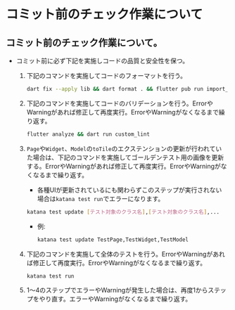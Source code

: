 # コミット前のチェック作業について

## コミット前のチェック作業について。

- コミット前に必ず下記を実施しコードの品質と安全性を保つ。
    1. 下記のコマンドを実施してコードのフォーマットを行う。
        ```bash
        dart fix --apply lib && dart format . && flutter pub run import_sorter:main
        ```

    2. 下記のコマンドを実施してコードのバリデーションを行う。ErrorやWarningがあれば修正して再度実行。ErrorやWarningがなくなるまで繰り返す。
        ```bash
        flutter analyze && dart run custom_lint
        ```

    3. `Page`や`Widget`、`Model`の`toTile`のエクステンションの更新が行われていた場合は、下記のコマンドを実施してゴールデンテスト用の画像を更新する。ErrorやWarningがあれば修正して再度実行。ErrorやWarningがなくなるまで繰り返す。
        - 各種UIが更新されているにも関わらずこのステップが実行されない場合は`katana test run`でエラーになります。

        ```bash
        katana test update [テスト対象のクラス名],[テスト対象のクラス名],...
        ```

        - 例:
            ```bash
            katana test update TestPage,TestWidget,TestModel
            ```

    4. 下記のコマンドを実施して全体のテストを行う。ErrorやWarningがあれば修正して再度実行。ErrorやWarningがなくなるまで繰り返す。
        ```bash
        katana test run
        ```

    5. 1〜4のステップでエラーやWarningが発生した場合は、再度1からステップをやり直す。エラーやWarningがなくなるまで繰り返す。
